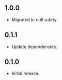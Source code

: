 ## 1.0.0

- Migrated to null safety

## 0.1.1

- Update dependencies.


## 0.1.0

- Initial release.
